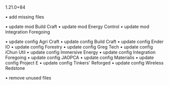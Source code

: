 1.21.0+84

• add missing files

• update mod Build Craft
• update mod Energy Control
• update mod Integration Foregoing

• update config Agri Craft
• update config Build Craft
• update config Ender IO
• update config Forestry
• update config Greg Tech
• update config iChun Util
• update config Immersive Energy
• update config Integration Foregoing
• update config JAOPCA
• update config Materialis
• update config Project E
• update config Tinkers' Reforged
• update config Wireless Redstone

• remove unused files
